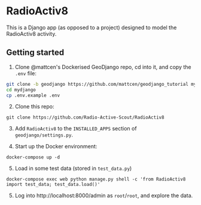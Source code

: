 # RadioActiv8

This is a Django app (as opposed to a project) designed to model the RadioActiv8 activity.

## Getting started

1. Clone @mattcen's Dockerised GeoDjango repo, cd into it, and copy the `.env` file:

```sh
git clone -b geodjango https://github.com/mattcen/geodjango_tutorial mydjango
cd mydjango
cp .env.example .env
```

2. Clone this repo:

```
git clone https://github.com/Radio-Active-Scout/RadioActiv8
```

3. Add `RadioActiv8` to the `INSTALLED_APPS` section of `geodjango/settings.py`.

4. Start up the Docker environment:

```
docker-compose up -d
```

5. Load in some test data (stored in `test_data.py`)

```
docker-compose exec web python manage.py shell -c 'from RadioActiv8 import test_data; test_data.load()'
```

5. Log into http://localhost:8000/admin as `root`/`root`, and explore the data.
